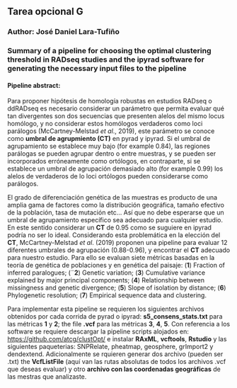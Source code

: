 ## Tarea opcional G

### Author: José Daniel Lara-Tufiño

### Summary of a pipeline for choosing the optimal clustering threshold in RADseq studies and the ipyrad software for generating the necessary input files to the pipeline

#### Pipeline abstract:

Para proponer hipótesis de homología robustas en estudios RADseq o ddRADseq es necesario considerar un parámetro que permita evaluar qué tan divergentes son dos secuencias que presenten alelos del mismo locus homólogo, y no considerar estos homólogos verdaderos como loci parálogos (McCartney-Melstad *et al*., 2019), este parámetro se conoce como **umbral de agrupmiento (CT)** en pyrad y ipyrad. Si el umbral de agrupamiento se establece muy bajo (for example 0.84), las regiones parálogas se pueden agrupar dentro o entre muestras, y se pueden ser incorporados erróneamente como ortólogos, en contraparte, si se establece un umbral de agrupación demasiado alto (for example 0.99) los alelos de verdaderos de lo loci ortólogos pueden considerarse como parálogos. 

El grado de diferenciación genética de las muestras es producto de una amplia gama de factores como la distribución geográfica, tamaño efectivo de la población, tasa de mutación etc… Así que no debe esperarse que un umbral de agrupamiento específico sea adecuado para cualquier estudio. En este sentido considerar un **CT** de 0.95 como se suguiere en ipyrad podría no ser lo ideal. Considerando esta problemática en la elección del **CT**, McCartney-Melstad *et al*. (2019) proponen una pipeline para evaluar 12 diferentes umbrales de agrupación (0.88-0.96), y encontrar el **CT** adecuado para nuestro estudio. Para ello se evaluan siete métricas basadas en la teoría de genética de poblaciones y en genética del paisaje: (**1**) Fraction of inferred paralogues; (¨**2**) Genetic variation; (**3**) Cumulative variance explained by major principal components; (**4**) Relationship between missingness and genetic divergence; (**5**) Slope of isolation by distance; (**6**) Phylogenetic resolution; (**7**) Empirical sequence data and clustering.

Para implementar esta pipeline se requieren los siguientes archivos obtenidos por cada corrida de pyrad o ipyrad: **s5_consens_stats.txt** para las métricas **1** y **2**; the file **.vcf** para las métricas **3**, **4**, **5**. Con referencia a los software se requiere descargar la pipeline scripts alojados en: https://github.com/atcg/clustOpt/ e instalar **RAxML**, **vcftools**, **Rstudio** y las siguientes paqueterias: SNPRelate, pheatmap, geosphere, grImport2 y dendextend. Adicionalmente se rquieren generar dos archivo (pueden ser .txt) the **VcfListFile** (aquí van las rutas absolutas de todos los archivos .vcf que deseas evaluar) y otro **archivo con las coordenadas geográficas** de las mestras que analizaste.


